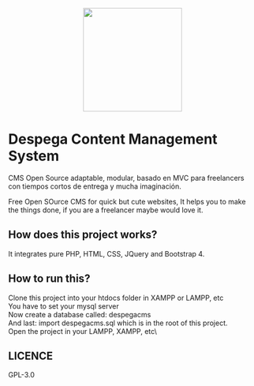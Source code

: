 <p align="center">
  <img width="200" height="210,337 " src="https://user-images.githubusercontent.com/40801473/42911131-b39f07e0-8ae1-11e8-82b0-edf4385d3e1e.png">
</p>

# Despega Content Management System
CMS Open Source adaptable, modular, basado en MVC para freelancers con tiempos cortos de entrega y mucha imaginación.

Free Open SOurce CMS for quick but cute websites, It helps you to make the things done, if you are a freelancer maybe would love it.

## How does this project works?
It integrates pure PHP, HTML, CSS, JQuery and Bootstrap 4.

## How to run this?
Clone this project into your htdocs folder in XAMPP or LAMPP, etc\
You have to set your mysql server\
Now create a database called: despegacms\
And last: import despegacms.sql which is in the root of this project.\
Open the project in your LAMPP, XAMPP, etc\

## LICENCE
GPL-3.0